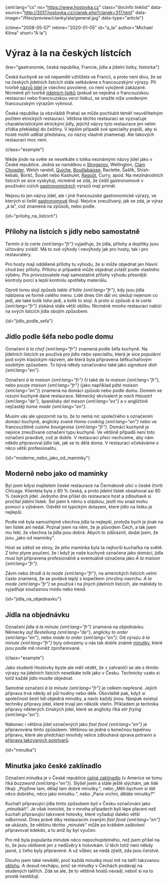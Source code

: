 
{xml:lang="cs" ns="https://www.hostovka.cz" class="docinfo linklist" data-source="http://2017.hostovka.cz/clanek.php?clanek=317.html" data-image="/files/preview/clanky/ala/general.jpg" data-type="article"}

{ctime="2008-05-07" mtime="2020-01-05" id="a_la" author="Michael Klíma" short="À la"}

# Výraz à la na českých lístcích

{kw="gastronomie, česká republika, Francie, jídla a jídelní lístky, historka"}

Česká kuchyně se od nepaměti vzhlížela ve Francii, a proto není divu, že se na českých jídelních lístcích stále setkáváme s francouzskými výrazy. Při tvorbě [názvů jídel](nazvy_jidel) je všechno povolené, co není vyloženě zakázané. Nicméně při tvorbě [jídelních lístků](jidelni_listek) (pokud se nejedná o francouzskou restauraci nebo francouzskou verzi lístku), se snažte níže uvedeným francouzským výrazům vyhnout.

Česká republika (a obzvláště Praha) se může pochlubit téměř neuvěřitelným počtem etnických restaurací. Většina těchto restaurací se vyznačuje charakteristickými etnickými jídly, jejichž názvy tyto restaurace jen velmi zřídka překládají do češtiny. V lepším případě své speciality popíší, aby si hosté mohli udělat představu, co názvy vlastně znamenají. Ale takových restaurací moc není.

{class="example"}

Nikde jinde na světe se nesetkáte s tolika neznámými názvy jídel jako v České republice. Jedná se namátkou o [Stroganov](stroganov), Wellington, [Clam Chowder](chowder#manhattan_clam_chowder), Welsh rarebit, [Quiche](brunch#bran_formou_table_dht), [Bouillabaisse](bujabeza), Raclette, Šašlik, Shish-kebab, Boršč, Šoulet nebo Kashulet, [Ragoût](sotyrovani#saute), Curry, apod. Na mezinárodních lístcích se sice vyskytují, nicméně se zdá, že čeští gastronomové v používání cizích [gastronomických](gastronomie) výrazů mají primát.

Nejsou to jen názvy jídel, ale i jiné francouzské gastronomické výrazy, ve kterých si čeští [gastronomové](gastronomove) libují. Nejvíce zneužívaný, jak se zdá, je výraz „à la“, což znamená na způsob, nebo podle.

{id="prilohy\_na\_listcich"}

## Přílohy na lístcích s jídly nebo samostatně

Termín _à la carte {xml:lang="fr"}_ vyjadřuje, že jídla, přílohy a doplňky jsou účtovány zvlášť. Má to své výhody i nevýhody jak pro hosty, tak i pro restauratéry.

Pro hosty mají oddělené přílohy tu výhodu, že si může objednat jen hlavní chod bez přílohy. Přílohu si případně může objednat zvlášť podle vlastního výběru. Pro provozovatele mají samostatné přílohy výhodu přesnější kontroly porcí a lepší kontrolu spotřeby materiálu.

Oproti tomu stojí způsob _table d'hôte {xml:lang="fr"}_, kdy jsou jídla nabízena ve formě celého menu. Lidé dnes čím dál víc sledují nejenom co jedí, ale také kolik toho jedí, a kolik to stojí. A proto si způsob _à la carte {xml:lang="fr"}_ získává stále větší oblibu. Nicméně mnoho restaurací nabízí na svých lístcích jídla obojím způsobem.

{id="jidlo\_podle\_sefa"}

## Jídlo podle šéfa nebo podle domu

Označení _à la chef {xml:lang="fr"}_ znamená podle šéfa kuchyně. Na jídelních lístcích se používá pro jídlo nebo specialitu, která je sice populární pod svým klasickým názvem, ale která byla připravena šéfkuchařovým osobitým způsobem. To bývá někdy označováno také jako _signature dish {xml:lang="en"}_.

Označení _à la maison {xml:lang="fr"}_ či také _de la maison {xml:lang="fr"}_, nebo pouze _maison {xml:lang="fr"}_ (jako například _pâté maison {xml:lang="en"}_) znamená na domácí způsob nebo podle domu. Domem se rozumí kuchyně dané restaurace. Německý ekvivalent je _nach Hausart {xml:lang="de"}_, španělsky _del meson {xml:lang="es"}_ a v angličtině nejčastěji _home made {xml:lang="en"}_.

Musím vás ale upozornit na to, že to nemá nic společného s označením domácí kuchyně, anglicky zvané _Home cooking {xml:lang="en"}_ nebo ve francouzštině _cuisine bourgeoise {xml:lang="fr"}_. Domácí kuchyně je nejvíce zneužívané označení typu kuchyně. Ve většině případů není toto označení pravdivé, což je dobře. V restauraci přeci nechceme, aby nám někdo připravoval jídlo tak, jak se to dělá doma. V restauraci očekáváme o něco větší profesionalitu.

{id="moderne\_nebo\_jako\_od\_maminky"}

## Moderně nebo jako od maminky

Byl jsem kdysi majitelem české restaurace na Čermákově ulici v české čtvrti Chicaga. Klientela byla z 80 % česká, a proto jídelní lístek obsahoval asi 80 % českých jídel. Jednoho dne přišel do restaurace host a zdlouhavě si pročítal jídelní lístek. Šel jsem k němu s otázkou, jestli mu snad mohu pomoci s výběrem. Odvětil mi typickým dotazem, které jídlo na lístku je nejlepší.

Podle mě byla samozřejmě všechna jídla ta nejlepší, protože bych je jinak na ten lístek ani nedal. Poznal jsem na něm, že je původem Čech, a tak jsem mu řekl, že všechna ta jídla jsou dobrá. Abych to zdůraznil, dodal jsem, že jsou „jako od maminky“.

Host se zděsil se slovy, že jeho maminka byla ta nejhorší kuchařka na světě. Z toho plyne poučení, že i když je naše kuchyně označena jako domácí, jídla musí být připravena profesionálně a eventuálně označena jako _À la maison {xml:lang="fr"}_.

Závin nebo štrúdl _à la mode {xml:lang="fr"}_, na amerických lístcích velmi často znamená, že se podává teplý s kopečkem zmrzliny navrchu. _À la mode {xml:lang="fr"}_ se používá i na jiných jídelních lístcích, ale málokdy to vyjadřuje současnou módu nebo trend.

{id="jidla\_na\_objednavku"}

## Jídla na objednávku

Označení jídla _à la minute {xml:lang="fr"}_ znamená na objednávku. Německy _auf Bestellung {xml:lang="de"}_, anglicky _to order {xml:lang="en"}_, nebo _made to order {xml:lang="en"}_. Od výrazu _à la minute {xml:lang="fr"}_ byly odvozeny u nás tak dobře známé [minutky](hotovky_a_minutky), které jsou podle mě rovněž zprofanované.

{class="example"}

Jako studenti Hostovky byste ale měli vědět, že v zahraničí se ale s těmito výrazy na jídelních lístcích nesetkáte tolik jako v Česku. Technicky vzato si totiž každé jídlo musíte objednat.

Samotné označení _à la minute {xml:lang="fr"}_ je celkem nepřesné. Jejich příprava trvá někdy až půl hodiny nebo déle. Obzvláště pak, když si společnost šesti lidí objedná minutky, a navíc každý jinou. Naopak existují techniky přípravy jídel, které trvají jen několik vteřin. Příkladem je technika přípravy některých čínských jídel, které se anglicky říká _stir frying {xml:lang="en"}_.

Nakonec i většina jídel označených jako _fast food {xml:lang="en"}_ je připravována tímto způsobem. Většinou se jedná o konečnou tepelnou přípravu, které ale předchází mnohdy velice zdlouhavá úprava potravin a [příprava takzvaných polotvarů][2].

{id="minutka"}

## Minutka jako české zaklínadlo

Označení minutka je v České republice [úplné zaklínadlo][3] (v Americe se tomu říká _buzzword {xml:lang="en"}_). Slyšel jsem a stále ještě slýchám, jak lidé říkají: „Pojďme tam, dělají tam dobré minutky.“, nebo „Měli bychom si dát něco dobrého, něco jako minutku.“, nebo „Pane vrchní, děláte minutky?“

Kuchaři připravující jídla tímto způsobem byli v Česku označováni jako „minutkáři“. Je však ironické, že v mnoha případech byli lépe placeni než kuchaři připravující takzvané hotovky, které vyžadují daleko větší odbornost. Dnes právě díky restauracím zvaným _fast food {xml:lang="en"}_ se ukázalo, že většinu těchto „minutek“ může po krátkém zaškolení připravovat kdekdo, a to aniž by byl vyučen.

Pro mě byla popularita minutek něco nepochopitelného, než jsem přišel na to, že jsou oblíbené jen z nedůvěry k hotovkám. U těch totiž není někdy jasné, z čeho byly připravené. A už vůbec se nedá zjistit, zda jsou čerstvé.

Dlouho jsem také nevěděl, proč každá minutka musí mít na talíři takzvanou [oblohu][4]. A dosud nechápu, proč se minutky v Čechách podávají na studených talířích. Zdá se ale, že to většině hostů nevadí, neboť si na to prostě nestěžují.

 [1]: vareni_z_polotovaru
 [2]: polotovary
 [3]: modni_pojmy
 [4]: obloha


